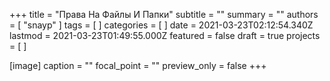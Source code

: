 +++
title = "Права На Файлы И Папки"
subtitle = ""
summary = ""
authors = [ "snayp" ]
tags = [ ]
categories = [ ]
date = 2021-03-23T02:12:54.340Z
lastmod = 2021-03-23T01:49:55.000Z
featured = false
draft = true
projects = [ ]

[image]
    caption = ""
    focal_point = ""
    preview_only = false
+++

